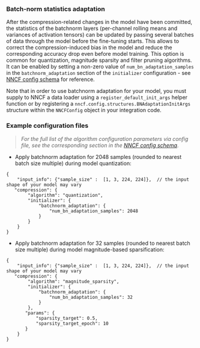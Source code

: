 ### Batch-norm statistics adaptation

After the compression-related changes in the model have been committed, the statistics of the batchnorm layers (per-channel rolling means and variances of activation tensors) can be updated by passing several batches of data through the model before the fine-tuning starts.
This allows to correct the compression-induced bias in the model and reduce the corresponding accuracy drop even before model training.
This option is common for quantization, magnitude sparsity and filter pruning algorithms.
It can be enabled by setting a non-zero value of `num_bn_adaptation_samples` in the `batchnorm_adaptation` section of the `initializer` configuration - see [NNCF config schema](https://openvinotoolkit.github.io/nncf/) for reference.

Note that in order to use batchnorm adaptation for your model, you must supply to NNCF a data loader using a `register_default_init_args` helper function or by registering a `nncf.config.structures.BNAdaptationInitArgs` structure within the `NNCFConfig` object in your integration code.

### Example configuration files

>_For the full list of the algorithm configuration parameters via config file, see the corresponding section in the [NNCF config schema](https://openvinotoolkit.github.io/nncf/)_.

- Apply batchnorm adaptation for 2048 samples (rounded to nearest batch size multiple) during model quantization:

```json5
{
    "input_info": {"sample_size" :  [1, 3, 224, 224]},  // the input shape of your model may vary
   "compression": {
        "algorithm": "quantization",
        "initializer": {
            "batchnorm_adaptation": {
                "num_bn_adaptation_samples": 2048
            }
        }
    }
}
```

- Apply batchnorm adaptation for 32 samples (rounded to nearest batch size multiple) during model magnitude-based sparsification:

```json5
{
    "input_info": {"sample_size" :  [1, 3, 224, 224]},  // the input shape of your model may vary
   "compression": {
        "algorithm": "magnitude_sparsity",
        "initializer": {
            "batchnorm_adaptation": {
                "num_bn_adaptation_samples": 32
            }
        },
       "params": {
           "sparsity_target": 0.5,
           "sparsity_target_epoch": 10
       }
    }
}
```
